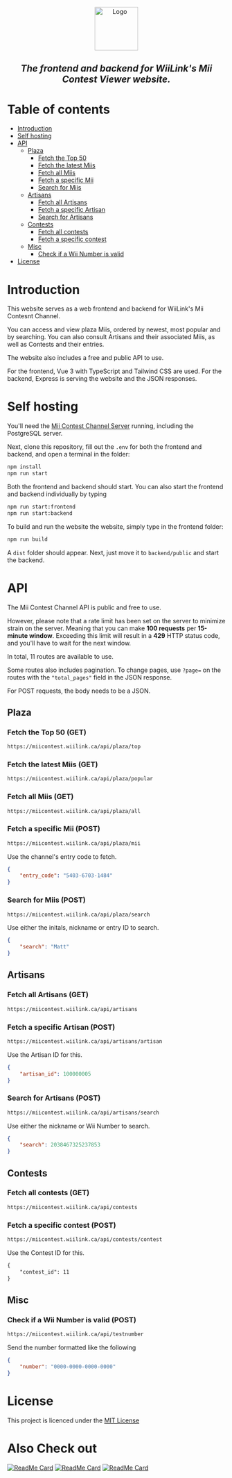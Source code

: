 <p align="center">
<a href="https://wiilink24.com"><img height="100px" src="https://www.wiilink24.com/img/Wii_Link_Logo.png" alt="Logo"/></a>
  <h2 align="center"><b><i>The frontend and backend for WiiLink's Mii Contest Viewer website.</i></b></h2>
</p>

# Table of contents

- [Introduction](#introduction)
- [Self hosting](#self-hosting)
- [API](#api)
  - [Plaza](#plaza)
    - [Fetch the Top 50](#fetch-the-top-50-get)
    - [Fetch the latest Miis](#fetch-the-latest-miis-get)
    - [Fetch all Miis](#fetch-all-miis-get)
    - [Fetch a specific Mii](#fetch-a-specific-mii-post)
    - [Search for Miis](#search-for-miis-post)
  - [Artisans](#artisans)
    - [Fetch all Artisans](#fetch-all-artisans-get)
    - [Fetch a specific Artisan](#fetch-a-specific-artisan-post)
    - [Search for Artisans](#search-for-artisans-post)
  - [Contests](#contests)
    - [Fetch all contests](#fetch-all-contests-get)
    - [Fetch a specific contest](#fetch-a-specific-contest-post)
  - [Misc](#misc)
    - [Check if a Wii Number is valid](#check-if-a-wii-number-is-valid-post)
- [License](#license)

# Introduction

This website serves as a web frontend and backend for WiiLink's Mii Contesnt Channel.

You can access and view plaza Miis, ordered by newest, most popular and by searching. You can also consult Artisans and their associated Miis, as well as Contests and their entries.

The website also includes a free and public API to use.

For the frontend, Vue 3 with TypeScript and Tailwind CSS are used. For the backend, Express is serving the website and the JSON responses.

# Self hosting

You'll need the [Mii Contest Channel Server](https://github.com/WiiLink24/MiiContestChannelServer) running, including the PostgreSQL server.

Next, clone this repository, fill out the `.env` for both the frontend and backend, and open a terminal in the folder:

```sh
npm install
npm run start
```

Both the frontend and backend should start. You can also start the frontend and backend individually by typing

```sh
npm run start:frontend
npm run start:backend
```

To build and run the website the website, simply type in the frontend folder:

```sh
npm run build
```

A `dist` folder should appear. Next, just move it to `backend/public` and start the backend.

# API

The Mii Contest Channel API is public and free to use.

However, please note that a rate limit has been set on the server to minimize strain on the server.
Meaning that you can make **100 requests** per **15-minute window**. Exceeding this limit will result in a **429** HTTP status code, and you'll have to wait for the next window.

In total, 11 routes are available to use.

Some routes also includes pagination. To change pages, use `?page=` on the routes with the `"total_pages"` field in the JSON response.

For POST requests, the body needs to be a JSON.

## Plaza

### Fetch the Top 50 (GET)

```txt
https://miicontest.wiilink.ca/api/plaza/top
```

### Fetch the latest Miis (GET)

```txt
https://miicontest.wiilink.ca/api/plaza/popular
```

### Fetch all Miis (GET)

```txt
https://miicontest.wiilink.ca/api/plaza/all
```

### Fetch a specific Mii (POST)

```txt
https://miicontest.wiilink.ca/api/plaza/mii
```

Use the channel's entry code to fetch.

```json
{
    "entry_code": "5403-6703-1484"
}
```

### Search for Miis (POST)

```txt
https://miicontest.wiilink.ca/api/plaza/search
```

Use either the initals, nickname or entry ID to search.

```json
{
    "search": "Matt" 
}
```

## Artisans

### Fetch all Artisans (GET)

```txt
https://miicontest.wiilink.ca/api/artisans
```

### Fetch a specific Artisan (POST)

```txt
https://miicontest.wiilink.ca/api/artisans/artisan
```

Use the Artisan ID for this.

```json
{
    "artisan_id": 100000005 
}
```

### Search for Artisans (POST)

```txt
https://miicontest.wiilink.ca/api/artisans/search
```
Use either the nickname or Wii Number to search.

```json
{
    "search": 2038467325237853 
}
```

## Contests

### Fetch all contests (GET)

```txt
https://miicontest.wiilink.ca/api/contests
```

### Fetch a specific contest (POST)

```txt
https://miicontest.wiilink.ca/api/contests/contest
```

Use the Contest ID for this.

```txt
{
    "contest_id": 11 
}
```

## Misc

### Check if a Wii Number is valid (POST)

```txt
https://miicontest.wiilink.ca/api/testnumber
```

Send the number formatted like the following

```json
{
    "number": "0000-0000-0000-0000"
}
```

# License

This project is licenced under the [MIT License](https://rem.mit-license.org)

# Also Check out

[![ReadMe Card](https://github-readme-stats.vercel.app/api/pin/?username=WiiLink24&repo=EVC-Viewer)](https://github.com/WiiLink24/EVC-Viewer)
[![ReadMe Card](https://github-readme-stats.vercel.app/api/pin/?username=WiiLink24&repo=web)](https://github.com/WiiLink24/web)
[![ReadMe Card](https://github-readme-stats.vercel.app/api/pin/?username=WiiLink24&repo=WiiLink24-Patcher)](https://github.com/WiiLink24/WiiLink24-Patcher)
